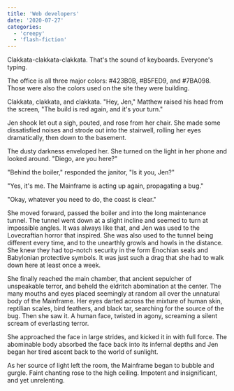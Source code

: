 ```yaml
---
title: 'Web developers'
date: '2020-07-27'
categories:
  - 'creepy'
  - 'flash-fiction'
---
```


Clakkata-clakkata-clakkata. That's the sound of keyboards. Everyone's typing.

The office is all three major colors: #423B0B, #B5FED9, and #7BA098. Those were
also the colors used on the site they were building.

Clakkata, clakkata, and clakkata. "Hey, Jen," Matthew raised his head from the
screen, "The build is red again, and it's your turn."

Jen shook let out a sigh, pouted, and rose from her chair. She made some
dissatisfied noises and strode out into the stairwell, rolling her eyes
dramatically, then down to the basement.

The dusty darkness enveloped her. She turned on the light in her phone and
looked around. "Diego, are you here?"

"Behind the boiler," responded the janitor, "Is it you, Jen?"

"Yes, it's me. The Mainframe is acting up again, propagating a bug."

"Okay, whatever you need to do, the coast is clear."

She moved forward, passed the boiler and into the long maintenance tunnel. The
tunnel went down at a slight incline and seemed to turn at impossible angles. It
was always like that, and Jen was used to the Lovecraftian horror that inspired.
She was also used to the tunnel being different every time, and to the unearthly
growls and howls in the distance. She knew they had top-notch security in the
form Enochian seals and Babylonian protective symbols. It was just such a drag
that she had to walk down here at least once a week.

She finally reached the main chamber, that ancient sepulcher of unspeakable
terror, and beheld the eldritch abomination at the center. The many mouths and
eyes placed seemingly at random all over the unnatural body of the Mainframe.
Her eyes darted across the mixture of human skin, reptilian scales, bird
feathers, and black tar, searching for the source of the bug. Then she saw it. A
human face, twisted in agony, screaming a silent scream of everlasting terror.

She approached the face in large strides, and kicked it in with full force. The
abominable body absorbed the face back into its infernal depths and Jen began
her tired ascent back to the world of sunlight.

As her source of light left the room, the Mainframe began to bubble and gurgle.
Faint chanting rose to the high ceiling. Impotent and insignificant, and yet
unrelenting.
